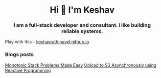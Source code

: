 <h1 align="center">Hi 👋 I'm Keshav</h1>
<h3 align="center">I am a full-stack developer and consultant. I like building reliable systems.</h3>

Play with this - [keshavrathinavel.github.io](https://keshavrathinavel.github.io)

### Blogs posts
<!-- BLOG-POST-LIST:START -->
[Monotonic Stack Problems Made Easy](https://medium.com/@keshavrathinavel/leetcodes-monotonic-stack-problems-and-how-to-solve-them-made-easy-1c73c2d6d437)
[Upload to S3 Asynchronously using Reactive Programming](https://medium.com/@keshavrathinavel/upload-to-s3-asynchronously-using-reactive-programming-d170bcd477f7)
<!-- BLOG-POST-LIST:END -->

